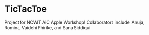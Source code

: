 # TicTacToe 
Project for NCWIT AiC Apple Workshop! Collaborators include: Anuja, Romina, Vaidehi Phirike, and Sana Siddiqui 
